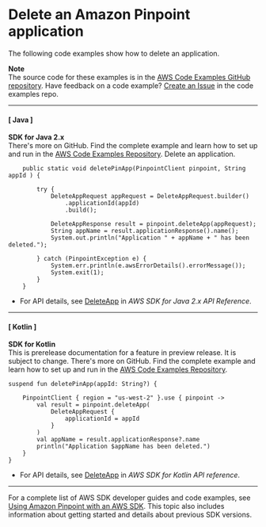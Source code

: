 # Delete an Amazon Pinpoint application<a name="example_pinpoint_DeleteApp_section"></a>

The following code examples show how to delete an application\.

**Note**  
The source code for these examples is in the [AWS Code Examples GitHub repository](https://github.com/awsdocs/aws-doc-sdk-examples)\. Have feedback on a code example? [Create an Issue](https://github.com/awsdocs/aws-doc-sdk-examples/issues/new/choose) in the code examples repo\. 

------
#### [ Java ]

**SDK for Java 2\.x**  
 There's more on GitHub\. Find the complete example and learn how to set up and run in the [AWS Code Examples Repository](https://github.com/awsdocs/aws-doc-sdk-examples/tree/main/javav2/example_code/pinpoint#readme)\. 
Delete an application\.  

```
    public static void deletePinApp(PinpointClient pinpoint, String appId ) {

        try {
            DeleteAppRequest appRequest = DeleteAppRequest.builder()
                .applicationId(appId)
                .build();

            DeleteAppResponse result = pinpoint.deleteApp(appRequest);
            String appName = result.applicationResponse().name();
            System.out.println("Application " + appName + " has been deleted.");

        } catch (PinpointException e) {
            System.err.println(e.awsErrorDetails().errorMessage());
            System.exit(1);
        }
    }
```
+  For API details, see [DeleteApp](https://docs.aws.amazon.com/goto/SdkForJavaV2/pinpoint-2016-12-01/DeleteApp) in *AWS SDK for Java 2\.x API Reference*\. 

------
#### [ Kotlin ]

**SDK for Kotlin**  
This is prerelease documentation for a feature in preview release\. It is subject to change\.
 There's more on GitHub\. Find the complete example and learn how to set up and run in the [AWS Code Examples Repository](https://github.com/awsdocs/aws-doc-sdk-examples/tree/main/kotlin/services/pinpoint#code-examples)\. 
  

```
suspend fun deletePinApp(appId: String?) {

    PinpointClient { region = "us-west-2" }.use { pinpoint ->
        val result = pinpoint.deleteApp(
            DeleteAppRequest {
                applicationId = appId
            }
        )
        val appName = result.applicationResponse?.name
        println("Application $appName has been deleted.")
    }
}
```
+  For API details, see [DeleteApp](https://github.com/awslabs/aws-sdk-kotlin#generating-api-documentation) in *AWS SDK for Kotlin API reference*\. 

------

For a complete list of AWS SDK developer guides and code examples, see [Using Amazon Pinpoint with an AWS SDK](sdk-general-information-section.md)\. This topic also includes information about getting started and details about previous SDK versions\.